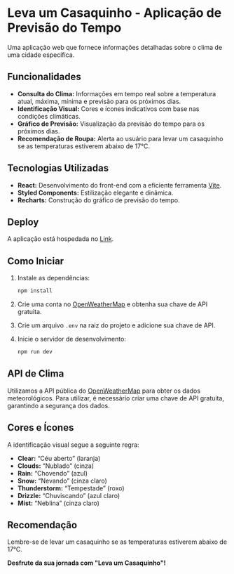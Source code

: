 # Leva um Casaquinho - Aplicação de Previsão do Tempo

Uma aplicação web que fornece informações detalhadas sobre o clima de uma cidade específica.

## Funcionalidades

- **Consulta do Clima:** Informações em tempo real sobre a temperatura atual, máxima, mínima e previsão para os próximos dias.
- **Identificação Visual:** Cores e ícones indicativos com base nas condições climáticas.
- **Gráfico de Previsão:** Visualização da previsão do tempo para os próximos dias.
- **Recomendação de Roupa:** Alerta ao usuário para levar um casaquinho se as temperaturas estiverem abaixo de 17°C.

## Tecnologias Utilizadas

- **React:** Desenvolvimento do front-end com a eficiente ferramenta [Vite](https://vitejs.dev/).
- **Styled Components:** Estilização elegante e dinâmica.
- **Recharts:** Construção do gráfico de previsão do tempo.

## Deploy

A aplicação está hospedada no [Link](https://leva-um-casaquinho.vercel.app/).

## Como Iniciar

1. Instale as dependências:

    ```bash
    npm install
    ```

2. Crie uma conta no [OpenWeatherMap](https://openweathermap.org/) e obtenha sua chave de API gratuita.
3. Crie um arquivo `.env` na raiz do projeto e adicione sua chave de API.
4. Inicie o servidor de desenvolvimento:

    ```bash
    npm run dev
    ```

## API de Clima

Utilizamos a API pública do [OpenWeatherMap](https://openweathermap.org/) para obter os dados meteorológicos. Para utilizar, é necessário criar uma chave de API gratuita, garantindo a segurança dos dados.

## Cores e Ícones

A identificação visual segue a seguinte regra:

- **Clear:** “Céu aberto” (laranja)
- **Clouds:** “Nublado” (cinza)
- **Rain:** “Chovendo” (azul)
- **Snow:** “Nevando” (cinza claro)
- **Thunderstorm:** “Tempestade” (roxo)
- **Drizzle:** “Chuviscando” (azul claro)
- **Mist:** “Neblina” (cinza claro)

## Recomendação

Lembre-se de levar um casaquinho se as temperaturas estiverem abaixo de 17°C.

**Desfrute da sua jornada com "Leva um Casaquinho"!**
